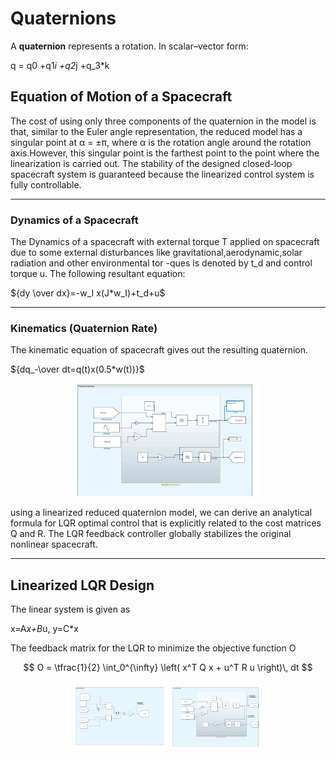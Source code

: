 # Quaternions

A **quaternion** represents a rotation. In scalar–vector form:


q = q0 +q1*i +q2*j +q_3*k


## Equation of Motion of a Spacecraft

The cost of using only three components of the quaternion in the model is that, similar to the Euler angle representation, the reduced model has a singular point at α = ±π, where α is the rotation angle around the rotation axis.However,
this singular point is the farthest point to the point where the linearization is carried out. The stability of the designed closed-loop spacecraft system is guaranteed because the linearized control system is fully controllable.

---

### Dynamics of a Spacecraft

The Dynamics of a spacecraft with external torque T applied on spacecraft due to some external disturbances like gravitational,aerodynamic,solar radiation and other environmental tor -ques is denoted by t_d and control torque u.
The following resultant equation:

${dy \over dx}=-w_I x(J*w_I)+t_d+u$

---

### Kinematics (Quaternion Rate)

The kinematic equation of spacecraft gives out the resulting quaternion. 

${dq_-\over dt=q(t)x(0.5*w(t))}$

<div align="center">
<img src="Images/Kinematics&Din.PNG" width="300" />
</div>

using a linearized reduced quaternion model, we can derive an analytical formula for LQR optimal control that is explicitly related to the cost matrices Q and R. The LQR feedback controller globally stabilizes the original nonlinear spacecraft.

---

## Linearized LQR Design

The linear system is given as 

x=A*x+B*u,
y=C*x 

The feedback matrix for the LQR to minimize the objective function O

$$
O = \tfrac{1}{2} \int_0^{\infty} \left( x^T Q x + u^T R u \right)\, dt
$$
<div align="center">
<img src="Images/TOT.PNG" width="300" />
</div>


